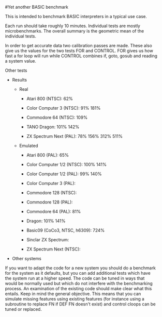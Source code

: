 #Yet another BASIC benchmark

This is intended to benchmark BASIC interpreters in a typical use
case.

Each run should take roughly 10 minutes. Individual tests are mostly
microbenchmarks. The overall summary is the geometric mean of the
individual tests.

In order to get accurate data two calibration passes are made. These
also give us the values for the two tests FOR and CONTROL. FOR gives
us how fast a for loop will run while CONTROL combines if, goto, gosub
and reading a system value.

Other tests

* Results

    * Real

        * Atari 800 (NTSC):		 62%

        * Color Computer 3 (NTSC):	 91%	181%

        * Commodore 64 (NTSC):	      	109%

        * TANO Dragon:			101%	142%

        * ZX Spectrum Next (PAL):  	 78%	156%	312%	511%

    * Emulated

        * Atari 800 (PAL):		 65%

        * Color Computer 1/2 (NTSC):	100%	141%

        * Color Computer 1/2 (PAL):  	 99%	140%

        * Color Computer 3 (PAL):

        * Commodore 128 (NTSC):

        * Commodore 128 (PAL):

        * Commodore 64 (PAL):		 81%

        * Dragon:			101%	141%
        
        * Basic09 (CoCo3, NTSC, h6309):	724%

        * Sinclar ZX Spectrum:

        * ZX Spectrum Next (NTSC):

* Other systems

If you want to adapt the code for a new system you should do a
benchmark for the system as it defaults, but you can add additional
tests which have the system run at a higher speed.  The code can be
tuned in ways that would be normally used but which do not interfere
with the benchmarking process.  An examination of the existing code
should make clear what this entails. Keep in mind the general
objective. This means that you can simulate missing features using
existing features (for instance using a subroutine to replace FN if
DEF FN doesn't exist) and control cloops can be tuned or replaced.
